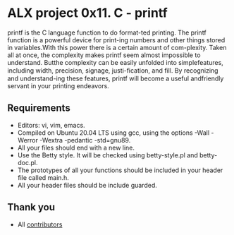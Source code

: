 ALX project 0x11. C - printf
============================

 printf is the C language function to do format-ted printing.
 The printf function is a powerful device for print-ing numbers and
 other things stored in variables.With this power there is a certain
 amount of com-plexity. Taken all at once, the complexity makes printf
 seem almost impossible to understand. Butthe complexity can be easily
 unfolded into simplefeatures, including width, precision, signage, justi-ﬁcation,
 and ﬁll. By recognizing and understand-ing these features, printf
 will become a useful andfriendly servant in your printing endeavors.



## Requirements
- Editors: vi, vim, emacs.
- Compiled on Ubuntu 20.04 LTS using gcc, using the options -Wall -Werror -Wextra -pedantic -std=gnu89.
- All your files should end with a new line.
- Use the Betty style. It will be checked using betty-style.pl and betty-doc.pl.
- The prototypes of all your functions should be included in your header file called main.h.
- All your header files should be include guarded.




## Thank you
- All [contributors](https://github.com/TandohAnthonyNwiAckah/printf/graphs/contributors)



